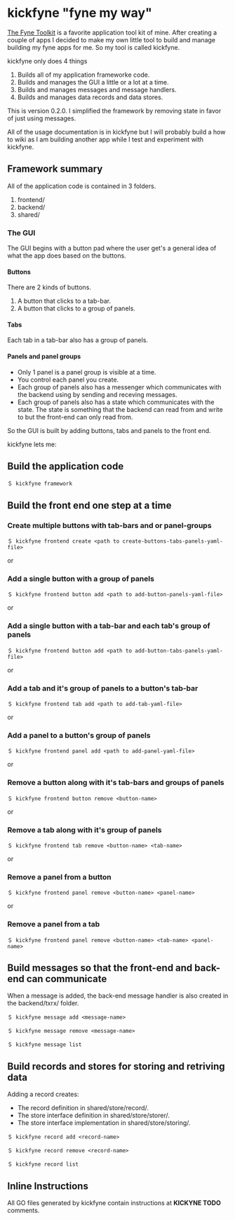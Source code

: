# kickfyne "fyne my way"

[The Fyne Toolkit](https://fyne.io/) is a favorite application tool kit of mine. After creating a couple of apps I decided to make my own little tool to build and manage building my fyne apps for me. So my tool is called kickfyne.

kickfyne only does 4 things

1. Builds all of my application frameworke code.
1. Builds and manages the GUI a little or a lot at a time.
1. Builds and manages messages and message handlers.
1. Builds and manages data records and data stores.

This is version 0.2.0. I simplified the framework by removing state in favor of just using messages.

All of the usage documentation is in kickfyne but I will probably build a how to wiki as I am building another app while I test and experiment with kickfyne.

## Framework summary

All of the application code is contained in 3 folders.

1. frontend/
1. backend/
1. shared/

### The GUI

The GUI begins with a button pad where the user get's a general idea of what the app does based on the buttons.

#### Buttons

There are 2 kinds of buttons.

1. A button that clicks to a tab-bar.
1. A button that clicks to a group of panels.

#### Tabs

Each tab in a tab-bar also has a group of panels.

#### Panels and panel groups

* Only 1 panel is a panel group is visible at a time.
* You control each panel you create.
* Each group of panels also has a messenger which communicates with the backend using by sending and receving messages.
* Each group of panels also has a state which communicates with the state. The state is something that the backend can read from and write to but the front-end can only read from.

So the GUI is built by adding buttons, tabs and panels to the front end.

kickfyne lets me:

## Build the application code

```shell
＄ kickfyne framework
```

## Build the front end one step at a time

### Create multiple buttons with tab-bars and or panel-groups

```shell
＄ kickfyne frontend create <path to create-buttons-tabs-panels-yaml-file>
```

or

### Add a single button with a group of panels

```shell
＄ kickfyne frontend button add <path to add-button-panels-yaml-file>
```

or

### Add a single button with a tab-bar and each tab's group of panels

```shell
＄ kickfyne frontend button add <path to add-button-tabs-panels-yaml-file>
```

or

### Add a tab and it's group of panels to a button's tab-bar

```shell
＄ kickfyne frontend tab add <path to add-tab-yaml-file>
```

or

### Add a panel to a button's group of panels

```shell
＄ kickfyne frontend panel add <path to add-panel-yaml-file>
```

or

### Remove a button along with it's tab-bars and groups of panels

```shell
＄ kickfyne frontend button remove <button-name>
```

or

### Remove a tab along with it's group of panels

```shell
＄ kickfyne frontend tab remove <button-name> <tab-name>
```

or

### Remove a panel from a button

```shell
＄ kickfyne frontend panel remove <button-name> <panel-name>
```

or

### Remove a panel from a tab

```shell
＄ kickfyne frontend panel remove <button-name> <tab-name> <panel-name>
```

## Build messages so that the front-end and back-end can communicate

When a message is added, the back-end message handler is also created in the backend/txrx/ folder.

```shell
＄ kickfyne message add <message-name>
```

```shell
＄ kickfyne message remove <message-name>
```

```shell
＄ kickfyne message list
```

## Build records and stores for storing and retriving data

Adding a record creates:

* The record definition in shared/store/record/.
* The store interface definition in shared/store/storer/.
* The store interface implementation in shared/store/storing/.

```shell
＄ kickfyne record add <record-name>
```

```shell
＄ kickfyne record remove <record-name>
```

```shell
＄ kickfyne record list
```

## Inline Instructions

All GO files generated by kickfyne contain instructions at **KICKYNE TODO** comments.
